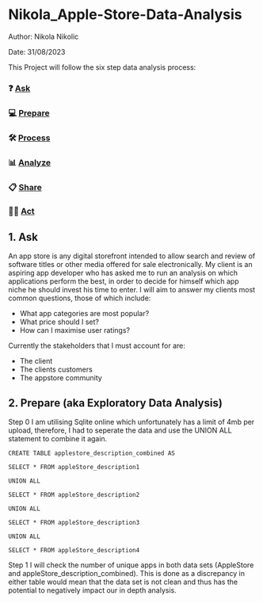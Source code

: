 # Nikola_Apple-Store-Data-Analysis


Author: Nikola Nikolic 

Date: 31/08/2023

This Project will follow the six step data analysis process: 
### ❓ [Ask](#1-ask)
### 💻 [Prepare](#2-prepare)
### 🛠 [Process](#3-process)
### 📊 [Analyze](#4-analyze)
### 📋 [Share](#5-share)
### 🧗‍♀️ [Act](#6-act)


## 1. Ask 
An app store is any digital storefront intended to allow search and review of software titles or other media offered for sale electronically. My client is an aspiring app developer who has asked me to run an analysis on which applications perform the best, in order to decide for himself which app niche he should invest his time to enter. I will aim to answer my clients most common questions, those of which include: 
 - What app categories are most popular?
 - What price should I set?
 - How can I maximise user ratings?

Currently the stakeholders that I must account for are:
 - The client
 - The clients customers
 - The appstore community

## 2. Prepare (aka Exploratory Data Analysis)
Step 0
I am utilising Sqlite online which unfortunately has a limit of 4mb per upload, therefore, I had to seperate the data and use the UNION ALL statement to combine it again. 
```
CREATE TABLE applestore_description_combined AS 

SELECT * FROM appleStore_description1 

UNION ALL 

SELECT * FROM appleStore_description2

UNION ALL

SELECT * FROM appleStore_description3

UNION ALL

SELECT * FROM appleStore_description4

```

Step 1
I will check the number of unique apps in both data sets (AppleStore and appleStore_description_combined). This is done as a discrepancy in either table would mean that the data set is not clean and thus has the potential to negatively impact our in depth analysis. 









